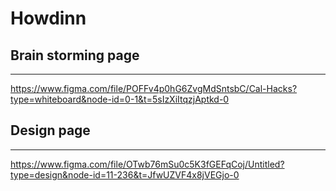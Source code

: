 # Howdinn


## Brain storming page
---
https://www.figma.com/file/POFFv4p0hG6ZvgMdSntsbC/Cal-Hacks?type=whiteboard&node-id=0-1&t=5sIzXiItqzjAptkd-0

## Design page
---
https://www.figma.com/file/OTwb76mSu0c5K3fGEFqCoj/Untitled?type=design&node-id=11-236&t=JfwUZVF4x8jVEGjo-0
